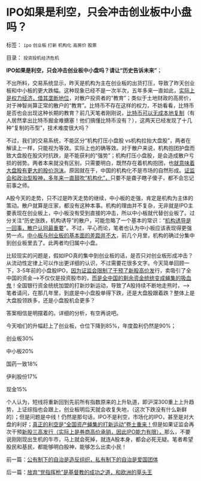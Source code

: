 # IPO如果是利空，只会冲击创业板中小盘吗？

标签： `ipo` `创业板` `打新` `机构化` `高房价` `股票` 

目录： `投资投机经济危机`

**IPO如果是利空，只会冲击创业板中小盘吗？请让“历史告诉未来”**；

不出所料，交易系统显示，昨天是机构为主在创业板的出货打压，导致了昨天创业板和中小板的更大跌幅。这种现象已经不是一次半次，五年多来一直如此，[实际上是权力经济，借其垄断地位](../../../2013/9/27/董藩教授的反证了社会主义荒谬绝伦，可能证明了他是大英雄.md)，对散户投资者的“教育”；类似于土地财政的高房价，对于神智尚算正常的散户的“教育”。比特币不存在这样的权力，不妨看看，比特币是否也会出现这种长期的教育？前几天笔者刚刚说，[比特币可以无成本地复制](../../../2013/5/4/比特币不是货币，是多余的电子本位.md)（有人居然拿出比特币掘金难搪塞！他们搞懂比特币没有？），这两天已经发现了十几种“复制的币型”，技术难度很大吗？

不过，我们的交易系统，不能区分“机构打压小盘股 vs机构拉抬大盘股”，两者在解读上一样，只能视为等效。实际上也的确等效。对于散户来说，机构抱团护盘而致大盘股在股灾时抗跌，是不能获利的“强势”；机构打压小盘股，是会造成散户亏损的弱势。两者本来就没有区别，只需要明白，既然存在着机构抱团，也[就意味着大盘股有更大的股价泡沫](../../../2013/11/16/争辩“泡沫，投机的经济学”，请先学好语文课.md)。原因就在于，中国的机构化不是市场的自然形成。[证监会和政治型股神，多年来一直鼓吹“机构化”，](../../../2013/7/25/机构市强烈的羊群效应和小盘股融券及杠杆化的后果.md)只要不是聋子瞎子傻子，都不会忘记前事之师。

A股今天的走势，只不过是昨天走势的继续，中小板的走强，肯定是机构为主体的策动。散户就算是庄家，都没有这种本事。机构的理由并不复杂，无非就是IPO主要表现在创业板上，中小板没有受到直接的冲击，所以中小板就代替创业板了。过分关注“历史涨跌，机构诱导”的散户，可能忽略了一个基本的常识：“[机构诱导是一回事，散户认同最重要](../../../2013/10/22/庄家文学中“拉高打压出货”神话的真实程度.md)”。不过，平心而论，笔者也认为中小板应该表现得更强势一点。[中小板与创业板的基本面的差距并不大](../../../2008/4/3/论价值投资，唯有中小盘.md)，前几个月里，机构的确过分集中到创业板里去了。此两者均归属中小盘。

比较现实的问题是，假如IPO真的集中到创业板的话，是否只对创业板形成冲击？从流动性定律上可以作出更详细的认识，不过需要花很多文字。今天简单回顾一下，3-5年前的小盘股IPO，[因为证监会限制了干预了新股高价发](../../../2013/12/2/被中国专家歪曲的里根主义，有中国特色的供给学派.md)行，卖吸引了全中国的资金——>不仅仅是投资股市的，[而是全中国的剩余资金统统变成蝇集的吸血鬼](../../../2013/12/2/IPO不是利空，&nbsp;限制新股高价承销，才是利空.md)！全国银行资金统统加盟的打新炒新运动，导致了A股持续不断地走熊时，——>笔者请问，在那几年里，到底是中小盘股单得下跌，还是大盘股跟着跌？整体上是大盘股领跌多，还是小盘股机会更多？

答案相信是明摆着的。详细的分析，有空再说吧。

今天咱们的升幅赶上了创业板，仓位下降到85%，年度盈利仍然是90%；

创业板30%

中小板20%

国药一致18%

伊利股份17%

现金15%

个人认为，短线将重新回到先前所有指数原来的上升轨道，即沪深300重上上升趋势，上证综指也会跟上，创业板明后天就会收复失地，（这次下跌没有什么新鲜的）；但是问题是中线！仍然是那句话，IPO不是利空，市场化的IPO，甚至是对大盘的利好；[真正的利空是“全国资产蝇集的打新运动”卷土重来！](../../../2013/12/2/IPO不是利空，&nbsp;限制新股高价承销，才是利空.md)但是如果证监会再次干预[新股三高发行（实际上是券商高价承销，因此IPO能力有限），](../../../2013/5/17/新股三高发行，牛市才能健康长久.md)那么，不要说刚刚现出生机的牛市，马上就会死掉，就连A股本身，都会必死无疑。笔者希望股民和基民，都能够明白股神，能够怎么出卖小民！

前一篇：[公有制下的自治是造反组织，私有制下的自治是爱国团体](../../../2013/12/3/公有制下的自治是造反组织，私有制下的自治是爱国团体.md)

后一篇：[放弃“党指挥枪”是基督教的成功之道，和欧洲的草头王](../../../2013/12/4/放弃“党指挥枪”是基督教的成功之道，和欧洲的草头王.md)